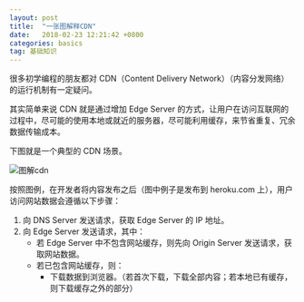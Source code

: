 ```yaml
---
layout: post
title:  "一张图解释CDN"
date:   2018-02-23 12:21:42 +0800
categories: basics
tag: 基础知识
---
```


很多初学编程的朋友都对 CDN（Content Delivery Network）（内容分发网络）的运行机制有一定疑问。

其实简单来说 CDN 就是通过增加 Edge Server 的方式，让用户在访问互联网的过程中，尽可能的使用本地或就近的服务器，尽可能利用缓存，来节省重复、冗余数据传输成本。

下图就是一个典型的 CDN 场景。

![图解cdn]({{site.url}}/public/images/2018-02-23-CDN.png)

按照图例，在开发者将内容发布之后（图中例子是发布到 heroku.com 上），用户访问网站数据会遵循以下步骤：
1. 向 DNS Server 发送请求，获取 Edge Server 的 IP 地址。
2. 向 Edge Server 发送请求，其中：
    - 若 Edge Server 中不包含网站缓存，则先向 Origin Server 发送请求，获取网站数据。
    - 若已包含网站缓存，则：
        -  下载数据到浏览器。（若首次下载，下载全部内容；若本地已有缓存，则下载缓存之外的部分）

